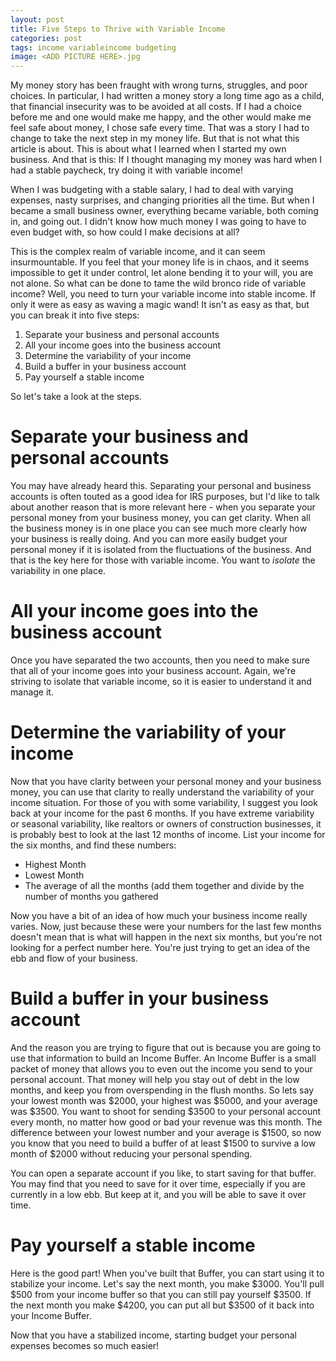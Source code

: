 ```yaml
---
layout: post
title: Five Steps to Thrive with Variable Income
categories: post
tags: income variableincome budgeting
image: <ADD PICTURE HERE>.jpg
---
```


My money story has been fraught with wrong turns, struggles, and poor choices. In particular, I had written a money story a long time ago as a child, that financial insecurity was to be avoided at all costs. If I had a choice before me and one would make me happy, and the other would make me feel safe about money, I chose safe every time. That was a story I had to change to take the next step in my money life. But that is not what this article is about. This is about what I learned when I started my own business. And that is this: If I thought managing my money was hard when I had a stable paycheck, try doing it with variable income!

<!--more-->

When I was budgeting with a stable salary, I had to deal with varying expenses, nasty surprises, and changing priorities all the time. But when I became a small business owner, everything became variable, both coming in, and going out. I didn't know how much money I was going to have to even budget with, so how could I make decisions at all?

This is the complex realm of variable income, and it can seem insurmountable. If you feel that your money life is in chaos, and it seems impossible to get it under control, let alone bending it to your will, you are not alone. So what can be done to tame the wild bronco ride of variable income? Well, you need to turn your variable income into stable income. If only it were as easy as waving a magic wand! It isn't as easy as that, but you can break it into five steps:

1. Separate your business and personal accounts
2. All your income goes into the business account
3. Determine the variability of your income
4. Build a buffer in your business account
5. Pay yourself a stable income

So let's take a look at the steps.

# Separate your business and personal accounts
You may have already heard this. Separating your personal and business accounts is often touted as a good idea for IRS purposes, but I'd like to talk about another reason that is more relevant here - when you separate your personal money from your business money, you can get clarity. When all the business money is in one place you can see much more clearly how your business is really doing. And you can more easily budget your personal money if it is isolated from the fluctuations of the business. And that is the key here for those with variable income. You want to *isolate* the variability in one place.

# All your income goes into the business account
Once you have separated the two accounts, then you need to make sure that all of your income goes into your business account. Again, we're striving to isolate that variable income, so it is easier to understand it and manage it.

# Determine the variability of your income
Now that you have clarity between your personal money and your business money, you can use that clarity to really understand the variability of your income situation. For those of you with some variability, I suggest you look back at your income for the past 6 months. If you have extreme variability or seasonal variability, like realtors or owners of construction businesses, it is probably best to look at the last 12 months of income. List your income for the six months, and find these numbers:
- Highest Month
- Lowest Month
- The average of all the months (add them together and divide by the number of months you gathered

Now you have a bit of an idea of how much your business income really varies. Now, just because these were your numbers for the last few months doesn't mean that is what will happen in the next six months, but you're not looking for a perfect number here. You're just trying to get an idea of the ebb and flow of your business.

# Build a buffer in your business account
And the reason you are trying to figure that out is because you are going to use that information to build an Income Buffer. An Income Buffer is a small packet of money that allows you to even out the income you send to your personal account. That money will help you stay out of debt in the low months, and keep you from overspending in the flush months. So lets say your lowest month was $2000, your highest was $5000, and your average was $3500. You want to shoot for sending $3500 to your personal account every month, no matter how good or bad your revenue was this month. The difference between your lowest number and your average is $1500, so now you know that you need to build a buffer of at least $1500 to survive a low month of $2000 without reducing your personal spending.

You can open a separate account if you like, to start saving for that buffer. You may find that you need to save for it over time, especially if you are currently in a low ebb. But keep at it, and you will be able to save it over time. 

# Pay yourself a stable income
Here is the good part! When you've built that Buffer, you can start using it to stabilize your income. Let's say the next month, you make $3000. You'll pull $500 from your income buffer so that you can still pay yourself $3500. If the next month you make $4200, you can put all but $3500 of it back into your Income Buffer.

Now that you have a stabilized income, starting budget your personal expenses becomes so much easier!